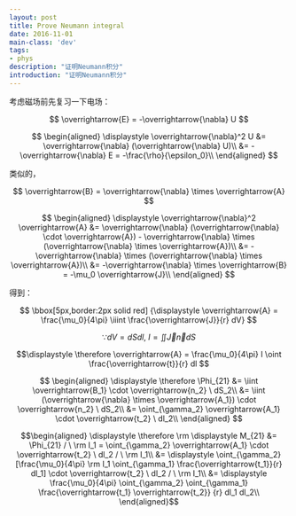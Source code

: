 ```yaml
---
layout: post
title: Prove Neumann integral
date: 2016-11-01
main-class: 'dev'
tags:
- phys
description: "证明Neumann积分"
introduction: "证明Neumann积分"
---
```


考虑磁场前先复习一下电场：

$$
\overrightarrow{E} = -\overrightarrow{\nabla} U
$$

$$ \begin{aligned}
\displaystyle
\overrightarrow{\nabla}^2 U
&= \overrightarrow{\nabla} (\overrightarrow{\nabla} U)\\
&= -\overrightarrow{\nabla} E = -\frac{\rho}{\epsilon_0}\\
\end{aligned} $$

类似的，

$$
\overrightarrow{B} = \overrightarrow{\nabla} \times \overrightarrow{A}
$$

$$ \begin{aligned}
\displaystyle
\overrightarrow{\nabla}^2 \overrightarrow{A}
&= \overrightarrow{\nabla} (\overrightarrow{\nabla} \cdot \overrightarrow{A}) - 
\overrightarrow{\nabla} \times (\overrightarrow{\nabla} \times \overrightarrow{A})\\
&= -\overrightarrow{\nabla} \times (\overrightarrow{\nabla} \times \overrightarrow{A})\\
&= -\overrightarrow{\nabla} \times \overrightarrow{B} = -\mu_0 \overrightarrow{J}\\
\end{aligned}
$$

得到：

$$ \bbox[5px,border:2px solid red]
{\displaystyle \overrightarrow{A} = \frac{\mu_0}{4\pi} \iiint \frac{\overrightarrow{J}}{r} dV}
$$

$$
\because dV = dS dl, \ I = \iint \overrightarrow{J} \overrightarrow{n} dS
$$

$$\displaystyle
\therefore \overrightarrow{A} = \frac{\mu_0}{4\pi} I \oint \frac{\overrightarrow{t}}{r} dl
$$

$$ \begin{aligned}
\displaystyle
\therefore \Phi_{21} &= \iint \overrightarrow{B_1} \cdot \overrightarrow{n_2} \ dS_2\\
&= \iint (\overrightarrow{\nabla} \times \overrightarrow{A_1}) \cdot \overrightarrow{n_2} \ dS_2\\
&= \oint_{\gamma_2} \overrightarrow{A_1} \cdot \overrightarrow{t_2} \ dl_2\\
\end{aligned} $$


$$\begin{aligned}
\displaystyle
\therefore \rm \displaystyle M_{21} &= \Phi_{21} / \ \rm I_1 = \oint_{\gamma_2} \overrightarrow{A_1} \cdot \overrightarrow{t_2} \ dl_2 / \ \rm I_1\\
&= \displaystyle \oint_{\gamma_2} [\frac{\mu_0}{4\pi} \rm I_1 \oint_{\gamma_1} \frac{\overrightarrow{t_1}}{r} dl_1] \cdot \overrightarrow{t_2} \ dl_2 / \ \rm I_1\\
&= \displaystyle \frac{\mu_0}{4\pi} \oint_{\gamma_2} \oint_{\gamma_1} \frac{\overrightarrow{t_1} \overrightarrow{t_2}} {r} dl_1 dl_2\\
\end{aligned}$$







